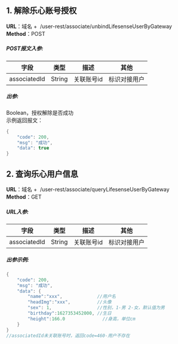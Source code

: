 <a name="Kryue"></a>
## 1. 解除乐心账号授权
**URL**：域名 +  /user-rest/associate/unbindLifesenseUserByGateway<br />**Method**：POST
<a name="wMfnX"></a>
##### POST报文入参:
| **字段** | **类型** | **描述** | **其他** |
| --- | --- | --- | --- |
| associatedId | String | 关联账号id | 标识对接用户 |

<a name="E5BYE"></a>
##### 出参:
Boolean，授权解除是否成功<br />示例返回报文：
```java
{
    "code": 200,
    "msg": "成功",
    "data": true
}
```
<a name="LOjxO"></a>
## 2. 查询乐心用户信息
**URL**：域名 +  /user-rest/associate/queryLifesenseUserByGateway<br />**Method**：GET
<a name="WKt2d"></a>
##### URL入参:
| **字段** | **类型** | **描述** | **其他** |
| --- | --- | --- | --- |
| associatedId | String | 关联账号id | 标识对接用户 |

<a name="neYTK"></a>
##### 出参示例:
```java
{
    "code": 200,
    "msg": "成功",
    "data": {
        "name":"xxx",             //用户名
        "headImg":"xxx",          //头像
        "sex": 1,                 //性别，1-男 2-女，默认值为男
        "birthday":1627353452000, //生日
        "height":166.0              //身高，单位cm
    }
}
//associatedId未关联账号时，返回code=460-用户不存在
```
​<br />

